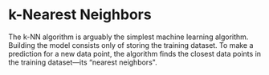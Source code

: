 # k-Nearest Neighbors
The k-NN algorithm is arguably the simplest machine learning algorithm. Building the model consists only of storing the training dataset. To make a prediction for a new data point, the algorithm finds the closest data points in the training dataset—its “nearest neighbors".
